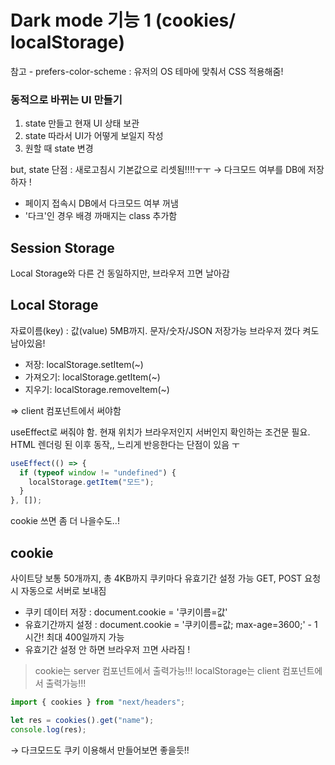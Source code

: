 # Dark mode 기능 1 (cookies/ localStorage)

참고 - prefers-color-scheme : 유저의 OS 테마에 맞춰서 CSS 적용해줌!

### 동적으로 바뀌는 UI 만들기

1. state 만들고 현재 UI 상태 보관
2. state 따라서 UI가 어떻게 보일지 작성
3. 원할 때 state 변경

but, state 단점 : 새로고침시 기본값으로 리셋됨!!!!ㅜㅜ
&rarr; 다크모드 여부를 DB에 저장하자 !

- 페이지 접속시 DB에서 다크모드 여부 꺼냄
- '다크'인 경우 배경 까매지는 class 추가함

## Session Storage

Local Storage와 다른 건 동일하지만, 브라우저 끄면 날아감

## Local Storage

자료이름(key) : 값(value)
5MB까지. 문자/숫자/JSON 저장가능
브라우저 껐다 켜도 남아있음!

- 저장: localStorage.setItem(~)
- 가져오기: localStorage.getItem(~)
- 지우기: localStorage.removeItem(~)

=> client 컴포넌트에서 써야함

useEffect로 써줘야 함.
현재 위치가 브라우저인지 서버인지 확인하는 조건문 필요.
HTML 렌더링 된 이후 동작,, 느리게 반응한다는 단점이 있음 ㅜ

```javascript
useEffect(() => {
  if (typeof window != "undefined") {
    localStorage.getItem("모드");
  }
}, []);
```

cookie 쓰면 좀 더 나을수도..!

## cookie

사이트당 보통 50개까지, 총 4KB까지
쿠키마다 유효기간 설정 가능
GET, POST 요청시 자동으로 서버로 보내짐

- 쿠키 데이터 저장 : document.cookie = '쿠키이름=값'
- 유효기간까지 설정 : document.cookie = '쿠키이름=값; max-age=3600;' - 1시간! 최대 400일까지 가능
- 유효기간 설정 안 하면 브라우저 끄면 사라짐 !

> cookie는 server 컴포넌트에서 출력가능!!!
> localStorage는 client 컴포넌트에서 출력가능!!!

```javascript
import { cookies } from "next/headers";

let res = cookies().get("name");
console.log(res);
```

&rarr; 다크모드도 쿠키 이용해서 만들어보면 좋을듯!!
